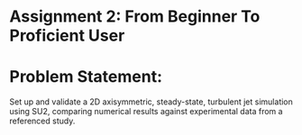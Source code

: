 # Assignment 2: From Beginner To Proficient User

# Problem Statement:
<p>Set up and validate a 2D axisymmetric, steady-state, turbulent jet simulation using SU2, comparing numerical results against experimental data from a referenced study.<p>
